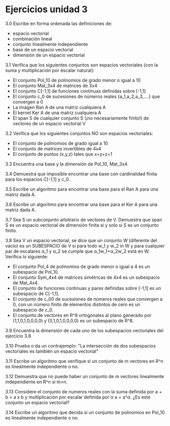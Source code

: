 # Ejercicios unidad 3

3.0 Escribe en forma ordenada las definiciones de:
  * espacio vectorial
  * combinación lineal
  * conjunto linealmente independiente
  * base de un espacio vectorial
  * dimensión de un espacio vectorial

3.1 Verifica que los siguientes conjuntos son espacios vectoriales (con la suma y multiplicación por escalar natural):
  * El conjunto Pol_10 de polinomios de grado menor o igual a 10
  * El conjunto Mat_3x4 de matrices de 3x4
  * El conjunto C[-1,1] de funciones continuas definidas sobre [-1,1]
  * El conjunto c_0 de sucesiones de números reales {a_1,a_2,a_3,....} que convergen a 0
  * La imagen Ran A de una matriz cualquiera A
  * El kernel Ker A de una matriz cualquiera A
  * El span S de cualquier conjunto S (¡no necesariamente finito!) de vectores de un espacio vectorial V

3.2 Verifica que los siguientes conjuntos NO son espacios vectoriales:
 * El conjunto de polinomios de grado igual a 10
 * El conjunto de matrices invertibles de 4x4
 * El conjunto de puntos (x,y,z) tales que x+y+z=1

3.3 Encuentra una base y la dimensión de Pol_10, Mat_3x4.

3.4 Demuestra que imposible encontrar una base con cardinalidad finita para los espacios C[-1,1] y c_0.

3.5 Escribe un algoritmo para encontrar una base para el Ran A para una matriz dada A.

3.6 Escribe un algoritmo para encontrar una base para el Ker A para una matriz dada A.

3.7 Sea S un subconjunto arbitrario de vectores de V. Demuestra que span S es un espacio vectorial de dimensión finita si y solo si S es un conjunto finito.

3.8  Sea V un espacio vectorial, se dice que un conjunto W (diferente del vacío) es un SUBESPACIO de V si para todo w_1 y w_2 in W y para cualquier par de escalares α_1 y α_2 se cumple que α_1w_1+α_2w_2 está en W. Verifica lo siguiente:

  * El conjunto Pol_4 de polinomios de grado menor o igual a 4 es un subespacio de Pol_10.
  * El conjunto Sym_4x4 de matrices simétricas de 4x4 es un subespacio de Mat_4x4.
  * El conjunto de funciones continuas y pares definidas sobre [-1,1] es un subespacio de C[-1,1].
  * El conjunto de c_00 de sucesiones de números reales que convergen a 0, con un número finito de elementos distintos de cero es un subespacio de c_0.
  * El conjunto de vectores en R^8 ortogonales al plano generado por (1,1,0,1,0,0,0,0) y (0,1,0,1,0,0,0,0) es un subespacio de R^8.

3.9 Encuentra la dimensión de cada uno de los subespacios vectoriales del ejercicio 3.8

3.10 Prueba o da un contrajemplo: "La intersección de dos subespacios vectoriales es también un espacio vectorial"

3.11 Escribe un algoritmo que verifique si un conjunto de m vectores en R^n  es linealmente independiente o no.

3.12 Demuestra que no puede haber un conjunto de m vectores linealmente independiente en R^n si m>n.

3.13 Considere el conjunto de numeros reales con la suma definida por a + b = a x b y   multiplicación por escalar definida por α a = a^α. ¿Es este conjunto un espacio vectorial?

3.14 Escribe un algoritmo que decida si un conjunto de polinomios en Pol_10 es linealmente independiente o no.
 
